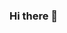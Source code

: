 ### Hi there 👋

<!--
**abhinaydruva/abhinaydruva** is a ✨ _special_ ✨ repository because its `README.md` (this file) appears on your GitHub profile.

# Abhinay Nalam(011683075) Pantry Node Portfolio
## Summary:
The progress of a project across several sprints.Discussions were held with the Front-End and Back-End Teams to determine the technology stack. The UI planning on Figma was assigned, and the architecture and file structure were finalized. Focus shifted to learning React with TypeScript, while addressing issues through discussions with the frontend team. Later I started learning testing with JEST and further discussions on implementing test cases and resolving issues.

Issue related to the Forget Password and Verification Page was resolved, as documented in a pull request. Finally,  additional test cases were added to SaleTable, as detailed in another pull request. Overall, the timeline demonstrates a progression of activities, including technology stack decisions, UI planning, learning new technologies, resolving issues, and adding test cases, all with collaboration and discussions with the relevant teams.


## Time Line


# Sprint 1 (February 28 - March 20):
   - Discussed the technology stack with the Front-End and Back-End Teams 

  - I have been assigned the task of planning the UI on Figma  

  - The architecture and file structure should be finalized


# Sprint 2 (March 21 - April 3)
  - Learning React with TypeScript
  - Discussion with frontend team regarding the issues

# Sprint 3 (April 4 - 17)
  - Learning Testing with JEST
  - Discussion with frontend teams regarding implementing the test cases and issues.

# Sprint 4 (April 18 - May 1)
-[Resolved issue in Forget Password and Verification Page:](https://github.com/ChicoState/PantryNode/pull/202)
# Sprint 5 (May 2 - 15)

- [Added Test Cases in SaleTable](https://github.com/ChicoState/PantryNode/pull/225)

-->
